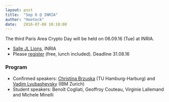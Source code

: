 ```yaml
---
layout: post
title:  "Sep 6 @ INRIA"
author: "Hoeteck"
date:   2016-07-08 10:10:00
---
```


The third Paris Area Crypto Day will be held on 06.09.16 (Tue) at
INRIA.

* [Salle JL Lions](https://www.inria.fr/en/centre/paris/overview/how-to-reach-us), INRIA
* Please [register](https://docs.google.com/forms/d/1q8oqAj31ODGjPV00q8bE6p4GMFHZgBXO6-V3p9Zc-No/) (free, lunch included). Deadline 31.08.16

### Program

* Confirmed speakers: [Christina Brzuska](http://christinabrzuska.de/) (TU Hamburg-Harburg) and [Vadim Lyubashevsky](http://researcher.ibm.com/researcher/view.php?person=zurich-VAD) (IBM Zurich)
* Student speakers: Benoît Cogliati, Geoffroy Couteau, Virginie Lallemand and Michele Minelli
